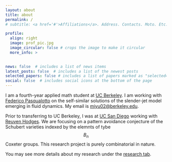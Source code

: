 ```yaml
---
layout: about
title: about
permalink: /
# subtitle: <a href='#'>Affiliations</a>. Address. Contacts. Moto. Etc.

profile:
  align: right
  image: prof_pic.jpg
  image_circular: false # crops the image to make it circular
  more_info: >
    

news: false  # includes a list of news items
latest_posts: false  # includes a list of the newest posts
selected_papers: false # includes a list of papers marked as "selected={true}"
social: false  # includes social icons at the bottom of the page
---
```


I am a fourth-year applied math student at [UC Berkeley](https://math.berkeley.edu/). I am working with [Federico Pasqualotto](https://sites.google.com/berkeley.edu/fpasqual/home) on the self-similar solutions of the slender-jet model emerging in fluid dynamics. My email is <miyu02@berkeley.edu>.

Prior to transferring to UC Berkeley, I was at [UC San Diego](https://math.ucsd.edu/) working with [Reuven Hodges](https://rhodges-math.github.io/). We are focusing on a pattern avoidance conjecture of the Schubert varieties indexed by the elemnts of tybe $$B_n$$ Coxeter groups. This research project is purely combinatorial in nature. 

You may see more details about my research under the [research tab](/research/).

<!-- Write your biography here. Tell the world about yourself. Link to your favorite [subreddit](http://reddit.com). You can put a picture in, too. The code is already in, just name your picture `prof_pic.jpg` and put it in the `img/` folder.

Put your address / P.O. box / other info right below your picture. You can also disable any of these elements by editing `profile` property of the YAML header of your `_pages/about.md`. Edit `_bibliography/papers.bib` and Jekyll will render your [publications page](/al-folio/publications/) automatically.

Link to your social media connections, too. This theme is set up to use [Font Awesome icons](http://fortawesome.github.io/Font-Awesome/) and [Academicons](https://jpswalsh.github.io/academicons/), like the ones below. Add your Facebook, Twitter, LinkedIn, Google Scholar, or just disable all of them. -->